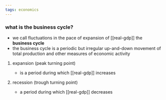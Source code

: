 ```yaml
---
tags: economics
---
```


### what is the business cycle?
- we call fluctuations in the pace of expansion of [[real-gdp]] the **business cycle**
- the business cycle is a periodic but irregular up-and-down movement of total production and other measures of economic activity 

1. expansion (peak turning point)
	- is a period during which [[real-gdp]] increases

2. recession (trough turning point)
	- a period during which [[real-gdp]] decreases



